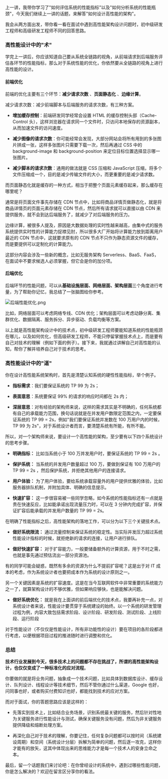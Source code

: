 上一讲，我带你学习了"如何评估系统的性能指标"以及"如何分析系统的性能瓶颈"，今天我们继续上一讲的话题，来解答"如何设计高性能的架构"。

我会从两方面出发，带你看一看在面试中遇到高性能架构设计问题时，初中级研发工程师和高级研发工程师不同的回答思路。

### 高性能设计中的"术"

学完上一讲后，你应该知道自己要从系统全链路的视角，从前端请求到后端服务评估各环节的性能指标，那么对于系统性能的优化，你依然要从全链路的视角上进行高性能的设计。

#### 前端优化

前端的优化主要有三个环节：**减少请求次数** 、**页面静态化** 、**边缘计算**。

减少请求次数：减少前端脚本与后端服务的请求次数，有三种方案。

* **增加缓存控制**：前端研发同学经常会设置 HTML 的缓存控制头部（Cache-Control 头），这样浏览器在请求同一个文件时，只访问本地保存的资源副本，从而加速文件的访问速度。

* **减少图像的请求次数**：你可能经常会发现，大部分网站会将所有用到的多张图片拼成一张，这样多张图片只需要下载一次，然后再通过 CSS 中的 background-image 和 background-position 来定位目标位置选择显示哪一张图片。

* **减少脚本的请求次数**：通用的做法就是 CSS 压缩和 JavaScript 压缩，将多个文件压缩成一个，目的是减少传输文件的大小，而更重要的是减少请求数。

而页面静态化就是缓存的一种方式，相当于把整个页面元素缓存起来，那么缓存在哪里呢？

通常是将页面文件事先存储在 CDN 节点中，比如将商品详情页做静态化，就是将商品详情页的页面元素存储在 CDN 节点，然后所有请求就可以直接以由 CDN 来提供服务，就不会到达后端服务了，就减少了对后端服务的压力。

边缘计算，被很多人提及，原因是大数据处理的实时性越来越高，由集中式的服务系统提供实时性的计算能力捉襟见肘，所以很多大厂开始将计算能力放到距离用户最近的 CDN 节点中，这就要求原有的 CDN 节点不只作为静态资源文件的缓存，而是要提供可以定制化的计算能力。

这部分内容会涉及一些新的概念，比如无服务架构 Serverless、BaaS、FaaS，在面试中不要求候选人必须掌握，但它会是你的加分项。

#### 后端优化

后端环节的性能问题，可以从**基础设施层面、网络层面、架构层面**三个角度进行考量，为了帮助你记忆，我总结了一张脑图给你参考。

![后端性能优化.png](https://s0.lgstatic.com/i/image6/M01/0D/E6/Cgp9HWA72nKAYPRvAANwIbvVsWI066.png)

比如，网络层面可以考虑网络专线、CDN 优化；架构层面可以考虑动静分离、集群优化、数据隔离、服务拆分、异步驱动、负载均衡等方案。

以上就是高性能架构设计中的技术点，初中级研发工程师要能知道系统的性能瓶颈在哪儿，以及如何优化，但高级研发工程师，不能只停留掌握技术点上，而是要有自己对技术的理解（例如下面的例子）。接下来，我就通过讲解自己对高性能的认知，帮你了解并培养自己对于技术的思考。

### 高性能设计中的"道"

你在设计高性能系统架构时，首先是清楚认知系统的硬性性能指标，举个例子。

* **指标需求**：我们要保证系统的 TP 99 为 2s；

* **表面意思**：系统要保证 99% 的请求的响应时间都在 2s 内；

* **深层意思**：对有经验的架构师来说，这样的需求其实是不明确的，任何系统都有自己的承载能力范围，换句话说就是在并发用户数限定范围之内，一定要保证系统的 TP 99 = 2s，例如"我们要保证系统并发数在 100 万用户内的时候，TP 99 为 2s"，对于系统设计者而言，要清楚系统有所能，有所不能。

所以，对一个架构师来说，要设计一个高性能的架构，至少要有以下四个系统设计的思考步骤。

* **明确指标：** 比如当系统小于 100 万并发用户时，要保证系统的 TP 99 = 2s 。

* **保护系统：** 当系统的并发用户数量超过 100 万，要做到保证有 100 万用户的 TP 99 = 2s ，然后保护系统，并拒绝其他用户的连接请求。

* **用户体验：** 为了用户体验，要给系统承载容量外的用户提供优雅的体验，比如服务器排队机制，并附加具体、明确的信息提示。

* **快速扩容：** 这一步很容易被一些同学忽略，如今系统的性能指标还有一点就是贵在快速反应，比如能承诺出现流量压力时，可以在 3 分钟内完成扩容，并保证扩容后能承载的并发用户数量的 TP 99 = 2s。

在明确了性能指标之后，高性能架构的落地工作，可以分为以下三个关键技术点。

* **做好系统限流：** 通过流量控制来保证系统的稳定性。当实际并发压力超过系统性能设计指标的时候，就拒绝新的请求的连接，让用户进行排队。

* **做好快速扩容：** 对于扩容能力，一般要储备额外的计算资源，用于不时之需，也就是事先通过预估流出一部分资源池。

有的同学可能会疑惑，既然有多余的资源为什么不提前扩容呢？这是出于对 IT 成本的考虑，作为系统设计者也要把成本作为系统的设计原则之一。

另一个关键因素是系统的扩容速度。这是在当今互联网软件中非常重要的系统能力之一了，就算架构设计的不够优雅，但如果响应够快，也是能解决问题。

* **做好系统优化：** 就是我在上面讲的前后端优化的技术点，我要再补充一点，对系统设计者来说，性能设计要贯穿于系统建设的始终。以一个系统的研发管理过程为例，内容大致包括需求阶段、设计阶段、研发阶段、测试阶段、上线阶段、运行阶段

对于性能设计（不仅仅是性能设计，所有非功能性的设计）要在项目的各阶段都进行考虑，以便根据项目过程的推进随时进行调整和优化。

### 总结

**技术行业发展到今天，很多技术上的问题都不存在挑战了，所谓的高性能架构设计，也仅仅变成了一种标准化的应对流程**。

你要做的就是将业务问题，抽象成一个技术问题，比如具体到数据库设计、缓存设计、队列设计、线程设计等技术细节，然后不管你通过什么渠道，Google 也好，问同事也好，或者购买付费知识也好，都能找到技术的应对方案。

而对于面试，你的答题思路应该是这样的：

* 先落实到技术上，比如结合业务场景，识别系统最关键的服务，然后针对性地为关键服务进行性能设计与测试，确保关键服务没有问题，然后为非关键服务提供降级和熔断处理方案。

* 再深化自己对于技术的理解，你要记住，任何复杂问题都可以按时间（系统建设周期）和空间（系统设计分层）拆解为简单的问题，然后逐一攻克，这样你才能有的放矢，这其中体现出来的思维能力才是每一个技术人的安身立命之本。

最后，留一个话题我们来讨论吧：在你曾经设计的系统中，遇到过哪些性能问题，你是怎么解决的？欢迎在留言区分享你的看法。
